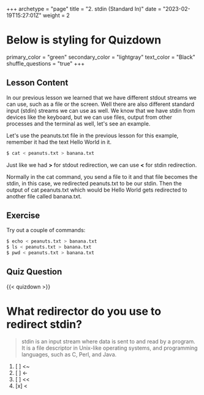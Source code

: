 +++
archetype = "page"
title = "2. stdin (Standard In)"
date = "2023-02-19T15:27:01Z"
weight = 2
# Below is styling for Quizdown
primary_color = "green"
secondary_color = "lightgray"
text_color = "Black"
shuffle_questions = "true"
+++

## Lesson Content

In our previous lesson we learned that we have different stdout streams we can use, such as a file or the screen. Well there are also different standard input (stdin) streams we can use as well. We know that we have stdin from devices like the keyboard, but we can use files, output from other processes and the terminal as well, let's see an example. 

Let's use the peanuts.txt file in the previous lesson for this example, remember it had the text Hello World in it. 

```bash
$ cat < peanuts.txt > banana.txt 
```

Just like we had <b>&gt;</b> for stdout redirection, we can use <b>&lt;</b> for stdin redirection. 

Normally in the cat command, you send a file to it and that file becomes the stdin, in this case, we redirected peanuts.txt to be our stdin. Then the output of cat peanuts.txt which would be Hello World gets redirected to another file called banana.txt.

## Exercise

Try out a couple of commands:
```bash
$ echo < peanuts.txt > banana.txt
$ ls < peanuts.txt > banana.txt
$ pwd < peanuts.txt > banana.txt
```

## Quiz Question

{{< quizdown >}}

# What redirector do you use to redirect stdin?

> stdin is an input stream where data is sent to and read by a program. It is a file descriptor in Unix-like operating systems, and programming languages, such as C, Perl, and Java.

1. [ ]  \<\~
2. [ ] \<\-
3. [ ] \<\<
4. [x] \<

